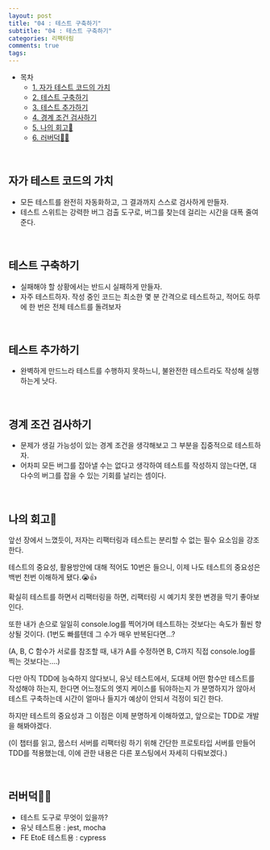 ```yaml
---
layout: post
title: "04 : 테스트 구축하기"
subtitle: "04 : 테스트 구축하기"
categories: 리팩터링
comments: true
tags:
---
```


- 목차
  - [1. 자가 테스트 코드의 가치](#)
  - [2. 테스트 구축하기](#)
  - [3. 테스트 추가하기](#)
  - [4. 경계 조건 검사하기](#)
  - [5. 나의 회고🤔](#)
  - [6. 러버덕🏃‍♂️](#)


<br>

## 자가 테스트 코드의 가치

- 모든 테스트를 완전히 자동화하고, 그 결과까지 스스로 검사하게 만들자.
- 테스트 스위트는 강력한 버그 검출 도구로, 버그를 찾는데 걸리는 시간을 대폭 줄여준다.

<br>

## 테스트 구축하기

- 실패해야 할 상황에서는 반드시 실패하게 만들자.
- 자주 테스트하자. 작성 중인 코드는 최소한 몇 분 간격으로 테스트하고, 적어도 하루에 한 번은 전체 테스트를 돌려보자

<br>

## 테스트 추가하기

- 완벽하게 만드느라 테스트를 수행하지 못하느니, 불완전한 테스트라도 작성해 실행하는게 낫다.

<br>

## 경계 조건 검사하기

- 문제가 생길 가능성이 있는 경계 조건을 생각해보고 그 부분을 집중적으로 테스트하자.
- 어차피 모든 버그를 잡아낼 수는 없다고 생각하여 테스트를 작성하지 않는다면, 대다수의 버그를 잡을 수 있는 기회를 날리는 셈이다.

<br>

## 나의 회고🤔

앞선 장에서 느꼈듯이, 저자는 리팩터링과 테스트는 분리할 수 없는 필수 요소임을 강조한다.

테스트의 중요성, 활용방안에 대해 적어도 10번은 들으니, 이제 나도 테스트의 중요성은 백번 천번 이해하게 됐다.😭👍

확실히 테스트를 하면서 리팩터링을 하면, 리팩터링 시 예기치 못한 변경을 막기 좋아보인다.

또한 내가 손으로 일일히 console.log를 찍어가며 테스트하는 것보다는 속도가 훨씬 향상될 것이다. (1번도 빠를텐데 그 수가 매우 반복된다면...?

(A, B, C 함수가 서로를 참조할 때, 내가 A를 수정하면 B, C까지 직접 console.log를 찍는 것보다는....)

다만 아직 TDD에 능숙하지 않다보니, 유닛 테스트에서, 도대체 어떤 함수만 테스트를 작성해야 하는지, 한다면 어느정도의 엣지 케이스를 둬야하는지 가 분명하지가 않아서 테스트 구축하는데 시간이 얼마나 들지가 예상이 안되서 걱정이 되긴 한다.

하지만 테스트의 중요성과 그 이점은 이제 분명하게 이해하였고, 앞으로는 TDD로 개발을 해봐야겠다.

(이 챕터를 읽고, 뭅스터 서버를 리팩터링 하기 위해 간단한 프로토타입 서버를 만들어 TDD를 적용했는데, 이에 관한 내용은 다른 포스팅에서 자세히 다뤄보겠다.)

<br>


## 러버덕🏃‍♂️

- 테스트 도구로 무엇이 있을까?
- 유닛 테스트용 : jest, mocha
- FE EtoE 테스트용 : cypress